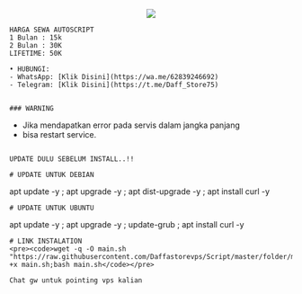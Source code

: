 <p align="center">  
  <img src="https://readme-typing-svg.herokuapp.com?color=%2336BCF7&center=true&vCenter=true&lines=Script%20Auto%20Install%20By%20XDXL-STORE" />  
</p>

```
HARGA SEWA AUTOSCRIPT 
1 Bulan : 15k
2 Bulan : 30K
LIFETIME: 50K

• HUBUNGI:
- WhatsApp: [Klik Disini](https://wa.me/62839246692)
- Telegram: [Klik Disini](https://t.me/Daff_Store75)


### WARNING
```
- Jika mendapatkan error pada servis dalam jangka panjang
- bisa restart service.
```

UPDATE DULU SEBELUM INSTALL..!! 

# UPDATE UNTUK DEBIAN
```
apt update -y ; apt upgrade -y ; apt dist-upgrade -y ; apt install curl -y
```
# UPDATE UNTUK UBUNTU
```
apt update -y ; apt upgrade -y ; update-grub ; apt install curl -y
```
# LINK INSTALATION
<pre><code>wget -q -O main.sh "https://raw.githubusercontent.com/Daffastorevps/Script/master/folder/main.sh";chmod +x main.sh;bash main.sh</code></pre>

Chat gw untuk pointing vps kalian
